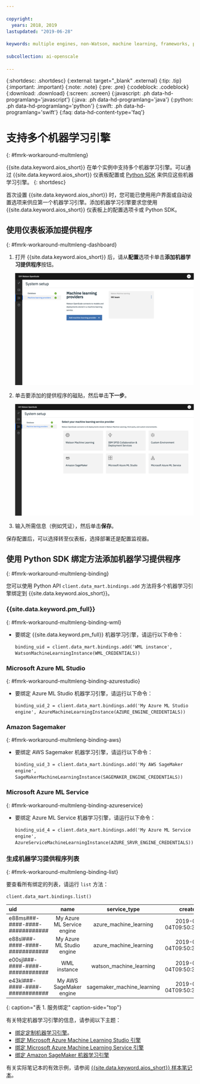 ```yaml
---

copyright:
  years: 2018, 2019
lastupdated: "2019-06-28"

keywords: multiple engines, non-Watson, machine learning, frameworks, provision

subcollection: ai-openscale

---
```


{:shortdesc: .shortdesc}
{:external: target="_blank" .external}
{:tip: .tip}
{:important: .important}
{:note: .note}
{:pre: .pre}
{:codeblock: .codeblock}
{:download: .download}
{:screen: .screen}
{:javascript: .ph data-hd-programlang='javascript'}
{:java: .ph data-hd-programlang='java'}
{:python: .ph data-hd-programlang='python'}
{:swift: .ph data-hd-programlang='swift'}
{:faq: data-hd-content-type='faq'}

# 支持多个机器学习引擎
{: #fmrk-workaround-multmleng}

{{site.data.keyword.aios_short}} 在单个实例中支持多个机器学习引擎。可以通过 {{site.data.keyword.aios_short}} 仪表板配置或 [Python SDK](http://ai-openscale-python-client.mybluemix.net/?cm_mc_uid=70732728440115575086192&cm_mc_sid_50200000=62539451560175957820) 来供应这些机器学习引擎。
{: shortdesc}

首次设置 {{site.data.keyword.aios_short}} 时，您可能已使用用户界面或自动设置选项来供应第一个机器学习引擎。添加机器学习引擎要求您使用 {{site.data.keyword.aios_short}} 仪表板上的配置选项卡或 Python SDK。

## 使用仪表板添加提供程序
{: #fmrk-workaround-multmleng-dashboard}

1. 打开 {{site.data.keyword.aios_short}} 后，请从**配置**选项卡单击**添加机器学习提供程序**按钮。

   ![在机器学习提供程序窗口上显示“添加提供程序”按钮](images/wos-configure-multi-providers.png)

2. 单击要添加的提供程序的磁贴，然后单击**下一步**。

   ![显示机器学习提供程序选择屏幕](images/wos-machine-learning-providers-selection.png)

3. 输入所需信息（例如凭证），然后单击**保存**。

保存配置后，可以选择转至仪表板，选择部署还是配置监视器。


## 使用 Python SDK 绑定方法添加机器学习提供程序
{: #fmrk-workaround-multmleng-binding}

您可以使用 Python API `client.data_mart.bindings.add` 方法将多个机器学习引擎绑定到 {{site.data.keyword.aios_short}}。 

### {{site.data.keyword.pm_full}}
{: #fmrk-workaround-multmleng-binding-wml}

- 要绑定 {{site.data.keyword.pm_full}} 机器学习引擎，请运行以下命令：

   `binding_uid = client.data_mart.bindings.add('WML instance', WatsonMachineLearningInstance(WML_CREDENTIALS))`

### Microsoft Azure ML Studio
{: #fmrk-workaround-multmleng-binding-azurestudio}

- 要绑定 Azure ML Studio 机器学习引擎，请运行以下命令：

  `binding_uid_2 = client.data_mart.bindings.add('My Azure ML Studio engine', AzureMachineLearningInstance(AZURE_ENGINE_CREDENTIALS))`

### Amazon Sagemaker
{: #fmrk-workaround-multmleng-binding-aws}

- 要绑定 AWS Sagemaker 机器学习引擎，请运行以下命令：

  `binding_uid_3 = client.data_mart.bindings.add('My AWS SageMaker engine', SageMakerMachineLearningInstance(SAGEMAKER_ENGINE_CREDENTIALS))`

### Microsoft Azure ML Service
{: #fmrk-workaround-multmleng-binding-azureservice}

- 要绑定 Azure ML Service 机器学习引擎，请运行以下命令：

  `binding_uid_4 = client.data_mart.bindings.add('My Azure ML Service engine', AzureServiceMachineLearningInstance(AZURE_SRVR_ENGINE_CREDENTIALS))`

### 生成机器学习提供程序列表
{: #fmrk-workaround-multmleng-binding-list}

要查看所有绑定的列表，请运行 `list` 方法：

`client.data_mart.bindings.list()`


| uid | name | service_type | created |
|:---|:---:|:---:|:---:
| e88ms###-####-####-############ | My Azure ML Service engine | azure_machine_learning | 2019-04-04T09:50:33.189Z |
| e88sl###-####-####-############ | My Azure ML Studio engine | azure_machine_learning | 2019-04-04T09:50:33.186Z |
| e00sjl###-####-####-############ | WML instance | watson_machine_learning | 2019-03-04T09:50:33.338Z |
| e43kl###-####-####-############ | My AWS SageMaker engine | sagemaker_machine_learning | 2019-04-04T09:50:33.186Z |
{: caption="表 1. 服务绑定" caption-side="top"}


有关特定机器学习引擎的信息，请参阅以下主题：

- [绑定定制机器学习引擎](/docs/services/ai-openscale?topic=ai-openscale-cml-cusbind#cml-cusbind)。
- [绑定 Microsoft Azure Machine Learning Studio 引擎](/docs/services/ai-openscale?topic=ai-openscale-cml-azbind#cml-azbind)
- [绑定 Microsoft Azure Machine Learning Service 引擎](/docs/services/ai-openscale?topic=ai-openscale-cml-azsrvconfig#cml-azsrvbind)
- [绑定 Amazon SageMaker 机器学习引擎](/docs/services/ai-openscale?topic=ai-openscale-cml-smbind#cml-smbind)


有关实际笔记本的有效示例，请参阅 [{{site.data.keyword.aios_short}} 样本笔记本](https://github.com/pmservice/ai-openscale-tutorials/tree/master/notebooks)。

